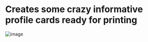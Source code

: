 # Creates some crazy informative profile cards ready for printing

![image](https://user-images.githubusercontent.com/26485094/72902925-9bcd4d80-3d2c-11ea-839b-d7b28155e419.png)
